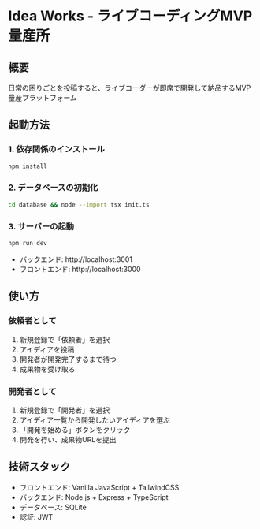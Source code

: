 # Idea Works - ライブコーディングMVP量産所

## 概要
日常の困りごとを投稿すると、ライブコーダーが即席で開発して納品するMVP量産プラットフォーム

## 起動方法

### 1. 依存関係のインストール
```bash
npm install
```

### 2. データベースの初期化
```bash
cd database && node --import tsx init.ts
```

### 3. サーバーの起動
```bash
npm run dev
```

- バックエンド: http://localhost:3001
- フロントエンド: http://localhost:3000

## 使い方

### 依頼者として
1. 新規登録で「依頼者」を選択
2. アイディアを投稿
3. 開発者が開発完了するまで待つ
4. 成果物を受け取る

### 開発者として
1. 新規登録で「開発者」を選択
2. アイディア一覧から開発したいアイディアを選ぶ
3. 「開発を始める」ボタンをクリック
4. 開発を行い、成果物URLを提出

## 技術スタック
- フロントエンド: Vanilla JavaScript + TailwindCSS
- バックエンド: Node.js + Express + TypeScript
- データベース: SQLite
- 認証: JWT